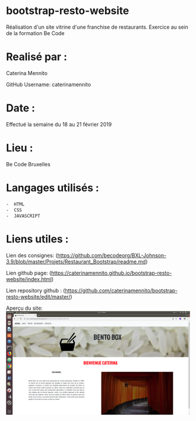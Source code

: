 # bootstrap-resto-website

Réalisation d'un site vitrine d'une franchise de restaurants. Exercice au sein de la formation Be Code

# Realisé par :

Caterina Mennito   

GitHub Username: caterinamennito

# Date :

Effectué la semaine du 18 au 21 février 2019

# Lieu :
Be Code Bruxelles

# Langages utilisés :

    -  HTML
    -  CSS
    -  JAVASCRIPT

# Liens utiles :

Lien des consignes: (https://github.com/becodeorg/BXL-Johnson-3.9/blob/master/Projets/Restaurant_Bootstrap/readme.md)

Lien github page: (https://caterinamennito.github.io/bootstrap-resto-website/index.html)

Lien repository github : (https://github.com/caterinamennito/bootstrap-resto-website/edit/master/)

Aperçu du site:
![erçu du site](/assets/img/Screenshot.png?raw=true "Screenshot")


